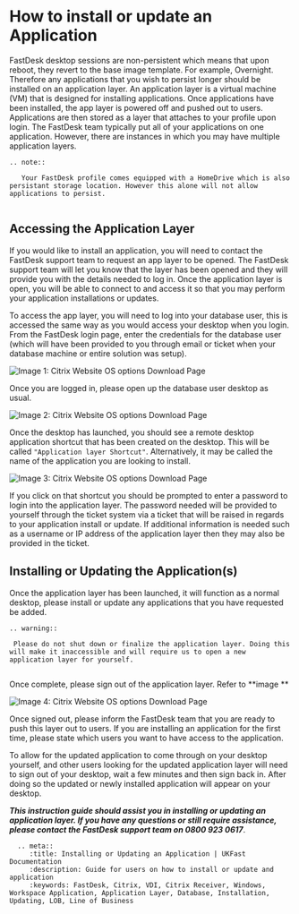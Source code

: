 # How to install or update an Application

FastDesk desktop sessions are non-persistent which means that upon reboot, they revert to the base image template. For example, Overnight. Therefore any applications that you wish to persist longer should be installed on an application layer. An application layer is a virtual machine (VM) that is designed for installing applications. Once applications have been installed, the app layer is powered off and pushed out to users. Applications are then stored as a layer that attaches to your profile upon login. The FastDesk team typically put all of your applications on one application. However, there are instances in which you may have multiple application layers.

```eval_rst
.. note::

   Your FastDesk profile comes equipped with a HomeDrive which is also persistant storage location. However this alone will not allow applications to persist. 
   
```

## Accessing the Application Layer

If you would like to install an application, you will need to contact the FastDesk support team to request an app layer to be opened. The FastDesk support team will let you know that the layer has been opened and they will provide you with the details needed to log in. Once the application layer is open, you will be able to connect to and access it so that you may perform your application installations or updates.

To access the app layer, you will need to log into your database user, this is accessed the same way as you would access your desktop when you login. From the FastDesk login page, enter the credentials for the database user (which will have been provided to you through email or ticket when your database machine or entire solution was setup).

![Image 1: Citrix Website OS options Download Page](files/Website_download.PNG "Image 1: Citrix website OS options download page")

Once you are logged in, please open up the database user desktop as usual. 

![Image 2: Citrix Website OS options Download Page](files/Website_download.PNG "Image 2: Citrix website OS options download page")

Once the desktop has launched, you should see a remote desktop application shortcut that has been created on the desktop. This will be called `"Application layer Shortcut"`. Alternatively, it may be called the name of the application you are looking to install. 

![Image 3: Citrix Website OS options Download Page](files/Website_download.PNG "Image 3: Citrix website OS options download page")

If you click on that shortcut you should be prompted to enter a password to login into the application layer. The password needed will be provided to yourself through the ticket system via a ticket that will be raised in regards to your application install or update. If additional information is needed such as a username or IP address of the application layer then they may also be provided in the ticket.

## Installing or Updating the Application(s)

Once the application layer has been launched, it will function as a normal desktop, please install or update any applications that you have requested be added. 

  ```eval_rst
.. warning::

   Please do not shut down or finalize the application layer. Doing this will make it inaccessible and will require us to open a new application layer for yourself.
   
```

Once complete, please sign out of the application layer. Refer to **image **

![Image 4: Citrix Website OS options Download Page](files/Website_download.PNG "Image 4: Citrix website OS options download page")

Once signed out, please inform the FastDesk team that you are ready to push this layer out to users. If you are installing an application for the first time, please state which users you want to have access to the application.

To allow for the updated application to come through on your desktop yourself, and other users looking for the updated application layer will need to sign out of your desktop, wait a few minutes and then sign back in. After doing so the updated or newly installed application will appear on your desktop.
 
**_This instruction guide should assist you in installing or updating an application layer. If you have any questions or still require assistance, please contact the FastDesk support team on 0800 923 0617_**.

 ```eval_rst
   .. meta::
      :title: Installing or Updating an Application | UKFast Documentation
      :description: Guide for users on how to install or update and application 
      :keywords: FastDesk, Citrix, VDI, Citrix Receiver, Windows, Workspace Application, Application Layer, Database, Installation, Updating, LOB, Line of Business
